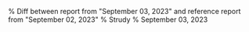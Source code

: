 % Diff between report from "September 03, 2023" and reference report from "September 02, 2023"
% Strudy
% September 03, 2023


